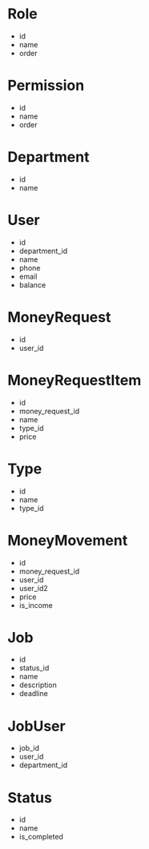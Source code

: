 # Role 
- id
- name
- order 

# Permission
- id 
- name 
- order

# Department
- id
- name 

# User
- id
- department_id
- name
- phone
- email
- balance

# MoneyRequest
- id 
- user_id

# MoneyRequestItem
- id
- money_request_id
- name
- type_id
- price

# Type
- id 
- name
- type_id

# MoneyMovement 
- id 
- money_request_id
- user_id 
- user_id2
- price
- is_income

# Job 
- id 
- status_id
- name
- description
- deadline

# JobUser
- job_id
- user_id
- department_id

# Status
- id 
- name
- is_completed





